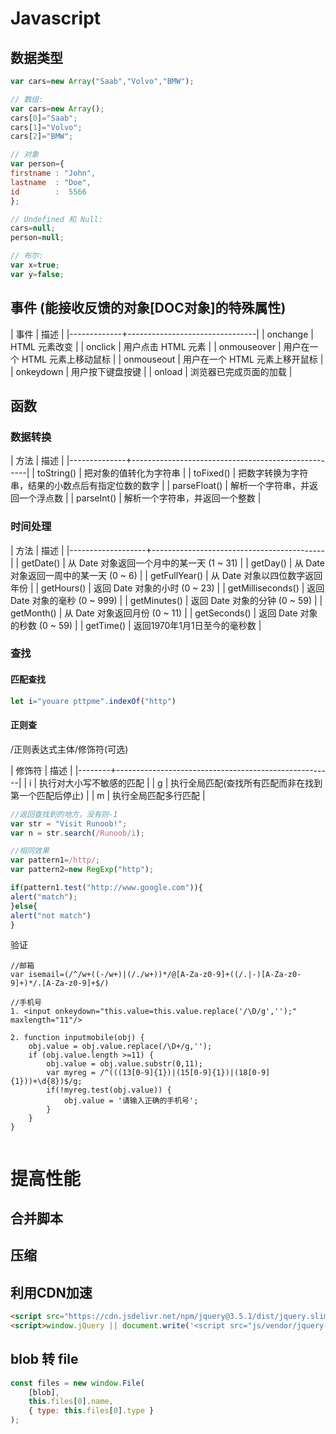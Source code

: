 # Javascript

## 数据类型

``` js
var cars=new Array("Saab","Volvo","BMW");

// 数组:
var cars=new Array();
cars[0]="Saab";
cars[1]="Volvo";
cars[2]="BMW";

// 对象
var person={
firstname : "John",
lastname  : "Doe",
id        :  5566
};

// Undefined 和 Null:
cars=null;
person=null;

// 布尔:
var x=true;
var y=false;
``` 

## 事件 (能接收反馈的对象[DOC对象]的特殊属性)

| 事件        | 描述                           |
|-------------+--------------------------------|
| onchange    | HTML 元素改变                  |
| onclick     | 用户点击 HTML 元素             |
| onmouseover | 用户在一个 HTML 元素上移动鼠标 |
| onmouseout  | 用户在一个 HTML 元素上移开鼠标 |
| onkeydown   | 用户按下键盘按键               |
| onload      | 浏览器已完成页面的加载         |

## 函数
### 数据转换
| 方法         | 描述                                               |
|--------------+----------------------------------------------------|
| toString()   | 把对象的值转化为字符串                             |
| toFixed()    | 把数字转换为字符串，结果的小数点后有指定位数的数字 |
| parseFloat() | 解析一个字符串，并返回一个浮点数                   |
| parseInt()   | 解析一个字符串，并返回一个整数                     |
	
### 时间处理
| 方法              | 描述                                      |
|-------------------+-------------------------------------------|
| getDate()         | 从 Date 对象返回一个月中的某一天 (1 ~ 31) |
| getDay()          | 从 Date 对象返回一周中的某一天 (0 ~ 6)    |
| getFullYear()     | 从 Date 对象以四位数字返回年份            |
| getHours()        | 返回 Date 对象的小时 (0 ~ 23)             |
| getMilliseconds() | 返回 Date 对象的毫秒 (0 ~ 999)            |
| getMinutes()      | 返回 Date 对象的分钟 (0 ~ 59)             |
| getMonth()        | 从 Date 对象返回月份 (0 ~ 11)             |
| getSeconds()      | 返回 Date 对象的秒数 (0 ~ 59)             |
| getTime()         | 返回1970年1月1日至今的毫秒数              |

### 查找
#### 匹配查找
```js
let i="youare pttpme".indexOf("http")
```
#### 正则查
/正则表达式主体/修饰符(可选)


| 修饰符 | 描述                                                 |
|--------+------------------------------------------------------|
| i      | 执行对大小写不敏感的匹配                             |
| g      | 执行全局匹配(查找所有匹配而非在找到第一个匹配后停止) |
| m      | 执行全局匹配多行匹配                                 |

``` js
//返回查找到的地方，没有则-1
var str = "Visit Runoob!"; 
var n = str.search(/Runoob/i);

```

``` js
//相同效果
var pattern1=/http/;
var pattern2=new RegExp("http");

if(pattern1.test("http://www.google.com")){
alert("match");
}else{
alert("not match")
}
```

 验证
``` 
//邮箱
var isemail=(/^/w+((-/w+)|(/./w+))*/@[A-Za-z0-9]+((/.|-)[A-Za-z0-9]+)*/.[A-Za-z0-9]+$/)

//手机号
1. <input onkeydown="this.value=this.value.replace('/\D/g','');" maxlength="11"/>

2. function inputmobile(obj) {
    obj.value = obj.value.replace(/\D+/g,'');
    if (obj.value.length >=11) { 
        obj.value = obj.value.substr(0,11);
        var myreg = /^(((13[0-9]{1})|(15[0-9]{1})|(18[0-9]{1}))+\d{8})$/g; 
        if(!myreg.test(obj.value)) {
            obj.value = '请输入正确的手机号';
        }  
    }
}


```


# 提高性能
## 合并脚本
## 压缩
## 利用CDN加速

``` html
<script src="https://cdn.jsdelivr.net/npm/jquery@3.5.1/dist/jquery.slim.min.js"></script>
<script>window.jQuery || document.write('<script src="js/vendor/jquery-1.10.2.min.js"></script>')</script>
```
## blob 转 file

```js
const files = new window.File(
    [blob],
    this.files[0].name,
    { type: this.files[0].type }
);
```
